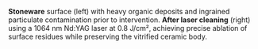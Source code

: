 **Stoneware** surface (left) with heavy organic deposits and ingrained particulate contamination prior to intervention.
**After laser cleaning** (right) using a 1064 nm Nd:YAG laser at 0.8 J/cm², achieving precise ablation of surface residues while preserving the vitrified ceramic body.